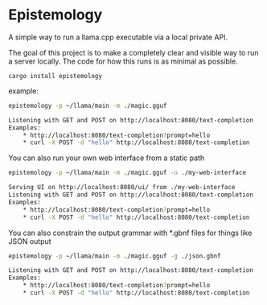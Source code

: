 # Epistemology

A simple way to run a llama.cpp executable via a local private API.

The goal of this project is to make a completely clear and visible way to run a server locally. The code for how this runs is as minimal as possible.


```
cargo install epistemology
```

example:
```bash
epistemology -p ~/llama/main -m ./magic.gguf

Listening with GET and POST on http://localhost:8080/text-completion
Examples:
    * http://localhost:8080/text-completion?prompt=hello
    * curl -X POST -d "hello" http://localhost:8080/text-completion
```

You can also run your own web interface from a static path

```bash
epistemology -p ~/llama/main -m ./magic.gguf -u ./my-web-interface

Serving UI on http://localhost:8080/ui/ from ./my-web-interface
Listening with GET and POST on http://localhost:8080/text-completion
Examples:
    * http://localhost:8080/text-completion?prompt=hello
    * curl -X POST -d "hello" http://localhost:8080/text-completion
```

You can also constrain the output grammar with *.gbnf files for things like JSON output

```bash
epistemology -p ~/llama/main -m ./magic.gguf -g ./json.gbnf

Listening with GET and POST on http://localhost:8080/text-completion
Examples:
    * http://localhost:8080/text-completion?prompt=hello
    * curl -X POST -d "hello" http://localhost:8080/text-completion
```